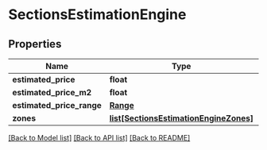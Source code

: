 # SectionsEstimationEngine

## Properties
Name | Type | Description | Notes
------------ | ------------- | ------------- | -------------
**estimated_price** | **float** |  | [optional] 
**estimated_price_m2** | **float** |  | [optional] 
**estimated_price_range** | [**Range**](Range.md) |  | [optional] 
**zones** | [**list[SectionsEstimationEngineZones]**](SectionsEstimationEngineZones.md) |  | [optional] 

[[Back to Model list]](../README.md#documentation-for-models) [[Back to API list]](../README.md#documentation-for-api-endpoints) [[Back to README]](../README.md)


